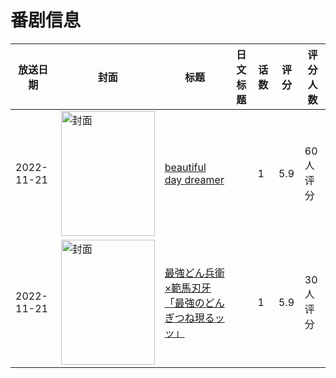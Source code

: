 # 番剧信息

|放送日期|封面|标题|日文标题|话数|评分|评分人数|
|---|---|---|---|---|---|---|
|2022-11-21|<img src="//lain.bgm.tv/pic/cover/c/cf/a2/408677_3ykGj.jpg" alt="封面" style="width:150px;height:200px;object-fit:cover;">|[beautiful day dreamer](https://bangumi.tv/subject/408677)||1|5.9|60人评分|
|2022-11-21|<img src="//lain.bgm.tv/pic/cover/c/e2/25/408712_NclBn.jpg" alt="封面" style="width:150px;height:200px;object-fit:cover;">|[最強どん兵衛×範馬刃牙「最強のどんぎつね現るッッ」](https://bangumi.tv/subject/408712)||1|5.9|30人评分|
